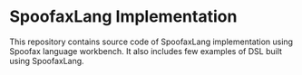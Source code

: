 # SpoofaxLang Implementation 

This repository contains source code of SpoofaxLang implementation using Spoofax language workbench. It also includes few examples of DSL built using SpoofaxLang. 